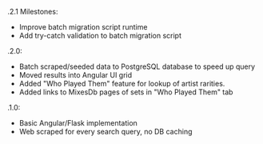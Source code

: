 .2.1 Milestones:
* Improve batch migration script runtime
* Add try-catch validation to batch migration script

.2.0:
* Batch scraped/seeded data to PostgreSQL database to speed up query
* Moved results into Angular UI grid
* Added "Who Played Them" feature for lookup of artist rarities.
* Added links to MixesDb pages of sets in "Who Played Them" tab

.1.0:
* Basic Angular/Flask implementation
* Web scraped for every search query, no DB caching
